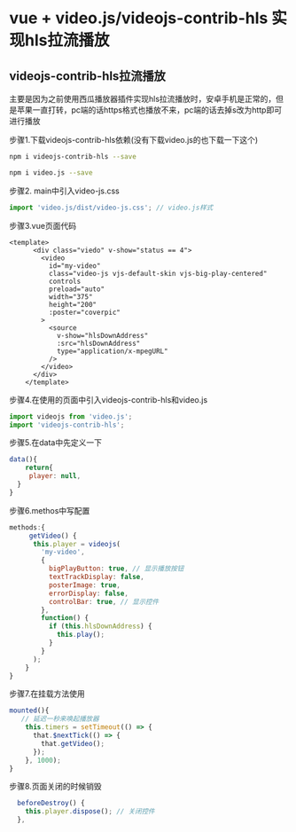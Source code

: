 # vue + video.js/videojs-contrib-hls 实现hls拉流播放

## videojs-contrib-hls拉流播放

主要是因为之前使用西瓜播放器插件实现hls拉流播放时，安卓手机是正常的，但是苹果一直打转，pc端的话https格式也播放不来，pc端的话去掉s改为http即可进行播放

步骤1.下载videojs-contrib-hls依赖(没有下载video.js的也下载一下这个)
```bash
npm i videojs-contrib-hls --save

npm i video.js --save
```



步骤2. main中引入video-js.css

```js
import 'video.js/dist/video-js.css'; // video.js样式
```

步骤3.vue页面代码

```vue
<template>
      <div class="viedo" v-show="status == 4">
        <video
          id="my-video"
          class="video-js vjs-default-skin vjs-big-play-centered"
          controls
          preload="auto"
          width="375"
          height="200"
          :poster="coverpic"
        >
          <source
            v-show="hlsDownAddress"
            :src="hlsDownAddress"
            type="application/x-mpegURL"
          />
        </video>
      </div>
    </template>
```

步骤4.在使用的页面中引入videojs-contrib-hls和video.js

```js
import videojs from 'video.js';
import 'videojs-contrib-hls';
```

步骤5.在data中先定义一下

```js
data(){
	return{
	 player: null,
  }
}
```

步骤6.methos中写配置

```js
methods:{
	 getVideo() {
      this.player = videojs(
        'my-video',
        {
          bigPlayButton: true, // 显示播放按钮
          textTrackDisplay: false,
          posterImage: true,
          errorDisplay: false,
          controlBar: true, // 显示控件
        },
        function() {
          if (this.hlsDownAddress) {
            this.play();
          }
        }
      );
    }
}
```

步骤7.在挂载方法使用

```js
mounted(){
   // 延迟一秒来唤起播放器
    this.timers = setTimeout(() => {
      that.$nextTick(() => {
        that.getVideo();
      });
    }, 1000);
}
```

步骤8.页面关闭的时候销毁

```js
  beforeDestroy() {
    this.player.dispose(); // 关闭控件
  },
```

